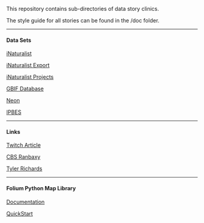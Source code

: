 This repository contains sub-directories of data story clinics. 

The style guide for all stories can be found in the /doc folder.

-------------------------------------------------------------------------------
#### Data Sets
[iNaturalist](https://www.inaturalist.org)

[iNaturalist Export](https://www.inaturalist.org/observations/export)

[iNaturalist Projects](https://www.inaturalist.org/projects)

[GBIF Database](https://www.gbif.org)

[Neon](https://www.neonscience.org/)

[IPBES](https://www.ipbes.net/)

-------------------------------------------------------------------------------
#### Links
[Twitch Article](https://www.chronicle.com/article/Streaming-Live-on-Twitch-Your/246537?utm_source=at&utm_medium=en&cid=at)

[CBS Ranbaxy](https://www.cbsnews.com/news/ranbaxy-whistleblower-reveals-how-he-exposed-massive-pharmaceutical-fraud/)

[Tyler Richards](https://docs.google.com/presentation/d/1mXqSwBn69yEjBMiG89uITt7rZh__ZKwdXOlEyyUpARA/present?slide=id.gcb9a0b074_1_0#slide=id.gcb9a0b074_1_0)

-----------------------------------------------------------------------------
#### Folium Python Map Library
[Documentation](https://python-visualization.github.io/folium/)

[QuickStart](https://python-visualization.github.io/folium/quickstart.html)
